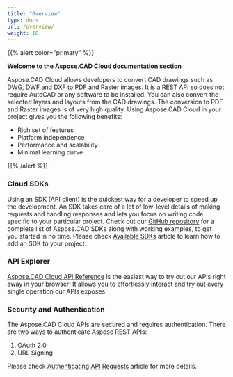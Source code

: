 ```yaml
---
title: "Overview"
type: docs
url: /overview/
weight: 10
---
```


{{% alert color="primary" %}} 

**Welcome to the Aspose.CAD Cloud documentation section**

Aspose.CAD Cloud allows developers to convert CAD drawings such as DWG, DWF and DXF to PDF and Raster images. It is a REST API so does not require AutoCAD or any software to be installed. You can also convert the selected layers and layouts from the CAD drawings. The conversion to PDF and Raster images is of very high quality. Using Aspose.CAD Cloud in your project gives you the following benefits:

- Rich set of features
- Platform independence
- Performance and scalability
- Minimal learning curve

{{% /alert %}} 
### **Cloud SDKs**
Using an SDK (API client) is the quickest way for a developer to speed up the development. An SDK takes care of a lot of low-level details of making requests and handling responses and lets you focus on writing code specific to your particular project. Check out our [GitHub repository](https://github.com/aspose-cad-cloud) for a complete list of Aspose.CAD SDKs along with working examples, to get you started in no time. Please check [Available SDKs](/available-sdks/) article to learn how to add an SDK to your project.
### **API Explorer**
[Aspose.CAD Cloud API Reference](https://apireference.aspose.cloud/cad/) is the easiest way to try out our APIs right away in your browser! It allows you to effortlessly interact and try out every single operation our APIs exposes.
### **Security and Authentication**
The Aspose.CAD Cloud APIs are secured and requires authentication. There are two ways to authenticate Aspose REST APIs:

1. OAuth 2.0
1. URL Signing

Please check [Authenticating API Requests](https://docs.aspose.cloud/display/storagecloud/Authenticating+API+Requests) article for more details.


